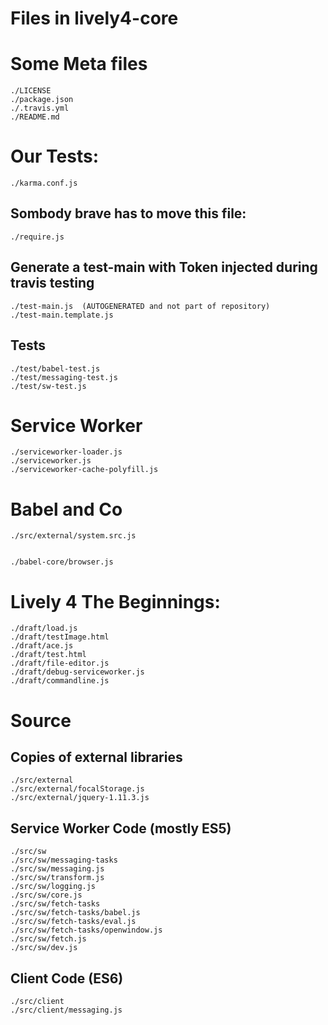 # Files in lively4-core


# Some Meta files

	./LICENSE
	./package.json
	./.travis.yml
	./README.md

# Our Tests:

	./karma.conf.js

## Sombody brave has to move this file:

	./require.js

## Generate a test-main with Token injected during travis testing

	./test-main.js  (AUTOGENERATED and not part of repository)
	./test-main.template.js

## Tests
	./test/babel-test.js
	./test/messaging-test.js
	./test/sw-test.js

# Service Worker

	./serviceworker-loader.js
	./serviceworker.js
	./serviceworker-cache-polyfill.js

# Babel and Co

	./src/external/system.src.js


	./babel-core/browser.js


# Lively 4 The Beginnings:

	./draft/load.js
	./draft/testImage.html
	./draft/ace.js
	./draft/test.html
	./draft/file-editor.js
	./draft/debug-serviceworker.js
	./draft/commandline.js


# Source

## Copies of external libraries

	./src/external
	./src/external/focalStorage.js
	./src/external/jquery-1.11.3.js

## Service Worker Code (mostly ES5)

	./src/sw
	./src/sw/messaging-tasks
	./src/sw/messaging.js
	./src/sw/transform.js
	./src/sw/logging.js
	./src/sw/core.js
	./src/sw/fetch-tasks
	./src/sw/fetch-tasks/babel.js
	./src/sw/fetch-tasks/eval.js
	./src/sw/fetch-tasks/openwindow.js
	./src/sw/fetch.js
	./src/sw/dev.js

## Client Code (ES6)

	./src/client
	./src/client/messaging.js
